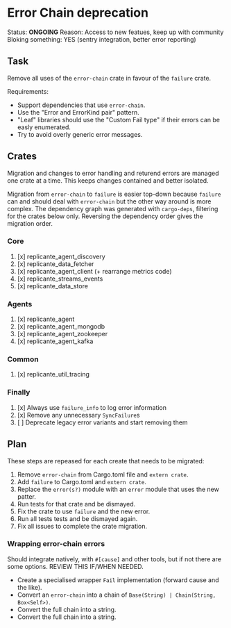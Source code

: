 # Error Chain deprecation
Status: **ONGOING**
Reason: Access to new featues, keep up with community
Bloking something: YES (sentry integration, better error reporting)


## Task
Remove all uses of the `error-chain` crate in favour of the `failure` crate.

Requirements:

  * Support dependencies that use `error-chain`.
  * Use the "Error and ErrorKind pair" pattern.
  * "Leaf" libraries should use the "Custom Fail type" if their errors can be easly enumerated.
  * Try to avoid overly generic error messages.


## Crates
Migration and changes to error handling and returend errors are managed one crate at a time.
This keeps changes contained and better isolated.

Migration from `error-chain` to `failure` is easier top-down because `failure` can and should
deal with `error-chain` but the other way around is more complex.
The dependency graph was generated with `cargo-deps`, filtering for the crates below only.
Reversing the dependency order gives the migration order.

### Core

  1. [x] replicante_agent_discovery
  2. [x] replicante_data_fetcher
  3. [x] replicante_agent_client (+ rearrange metrics code)
  4. [x] replicante_streams_events
  5. [x] replicante_data_store

### Agents

  1. [x] replicante_agent
  2. [x] replicante_agent_mongodb
  3. [x] replicante_agent_zookeeper
  4. [x] replicante_agent_kafka

### Common

  1. [x] replicante_util_tracing

### Finally

  1. [x] Always use `failure_info` to log error information
  2. [x] Remove any unnecessary `SyncFailure`s
  3. [ ] Deprecate legacy error variants and start removing them


## Plan
These steps are repeased for each create that needs to be migrated:

  1. Remove `error-chain` from Cargo.toml file and `extern crate`.
  2. Add `failure` to Cargo.toml and `extern crate`.
  3. Replace the `error(s?)` module with an `error` module that uses the new patter.
  4. Run tests for that crate and be dismayed.
  5. Fix the crate to use `failure` and the new error.
  6. Run all tests tests and be dismayed again.
  7. Fix all issues to complete the crate migration.


### Wrapping error-chain errors
Should integrate natively, with `#[cause]` and other tools, but if not there are some options.
REVIEW THIS IF/WHEN NEEDED.

  * Create a specialised wrapper `Fail` implementation (forward cause and the like).
  * Convert an `error-chain` into a chain of `Base(String) | Chain(String, Box<Self>)`.
  * Convert the full chain into a string.
  * Convert the full chain into a string.
